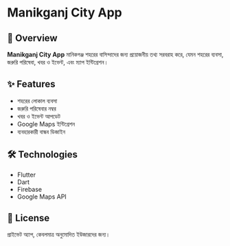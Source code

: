 # Manikganj City App  

## 📌 Overview  
**Manikganj City App** মানিকগঞ্জ শহরের বাসিন্দাদের জন্য প্রয়োজনীয় তথ্য সরবরাহ করে, যেমন শহরের ব্যবসা, জরুরি পরিষেবা, খবর ও ইভেন্ট, এবং ম্যাপ ইন্টিগ্রেশন।  

## ✨ Features  
- শহরের লোকাল ব্যবসা  
- জরুরি পরিষেবার নম্বর  
- খবর ও ইভেন্ট আপডেট  
- Google Maps ইন্টিগ্রেশন  
- ব্যবহারকারী বান্ধব ডিজাইন  

## 🛠️ Technologies  
- Flutter  
- Dart  
- Firebase 
- Google Maps API  

## 📜 License  
প্রাইভেট অ্যাপ, কেবলমাত্র অনুমোদিত ইউজারদের জন্য।
